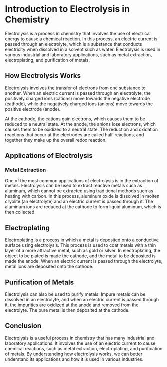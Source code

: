 
<h1>Introduction to Electrolysis in Chemistry</h1>
Electrolysis is a process in chemistry that involves the use of electrical energy to cause a chemical reaction. In this process, an electric current is passed through an electrolyte, which is a substance that conducts electricity when dissolved in a solvent such as water. Electrolysis is used in various industrial and laboratory applications, such as metal extraction, electroplating, and purification of metals.

<h2>How Electrolysis Works</h2>
Electrolysis involves the transfer of electrons from one substance to another. When an electric current is passed through an electrolyte, the positively charged ions (cations) move towards the negative electrode (cathode), while the negatively charged ions (anions) move towards the positive electrode (anode).

At the cathode, the cations gain electrons, which causes them to be reduced to a neutral state. At the anode, the anions lose electrons, which causes them to be oxidized to a neutral state. The reduction and oxidation reactions that occur at the electrodes are called half-reactions, and together they make up the overall redox reaction.

<h2>Applications of Electrolysis</h2>
<h3>Metal Extraction</h3>
One of the most common applications of electrolysis is in the extraction of metals. Electrolysis can be used to extract reactive metals such as aluminum, which cannot be extracted using traditional methods such as heating with carbon. In this process, aluminum oxide is dissolved in molten cryolite (an electrolyte) and an electric current is passed through it. The aluminum ions are reduced at the cathode to form liquid aluminum, which is then collected.

<h2>Electroplating</h2>
Electroplating is a process in which a metal is deposited onto a conductive surface using electrolysis. This process is used to coat metals with a thin layer of a more attractive metal, such as gold or silver. In electroplating, the object to be plated is made the cathode, and the metal to be deposited is made the anode. When an electric current is passed through the electrolyte, metal ions are deposited onto the cathode.

<h2>Purification of Metals</h2>
Electrolysis can also be used to purify metals. Impure metals can be dissolved in an electrolyte, and when an electric current is passed through it, the impurities are oxidized at the anode and removed from the electrolyte. The pure metal is then deposited at the cathode.

<h2>Conclusion</h2>
Electrolysis is a useful process in chemistry that has many industrial and laboratory applications. It involves the use of an electric current to cause chemical reactions, such as metal extraction, electroplating, and purification of metals. By understanding how electrolysis works, we can better understand its applications and how it is used in various industries.
